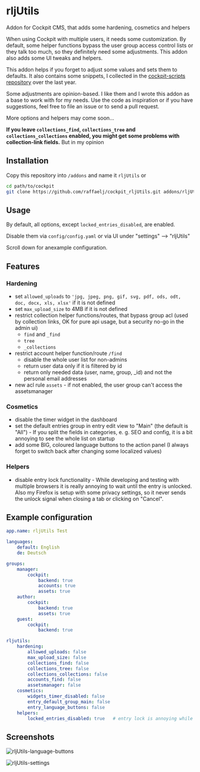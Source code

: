 # rljUtils

Addon for Cockpit CMS, that adds some hardening, cosmetics and helpers

When using Cockpit with multiple users, it needs some customization. By default, some helper functions bypass the user group access control lists or they talk too much, so they definitely need some adjustments. This addon also adds some UI tweaks and helpers.

This addon helps if you forget to adjust some values and sets them to defaults. It also contains some snippets, I collected in the [cockpit-scripts repository][1] over the last year.

Some adjustments are opinion-based. I like them and I wrote this addon as a base to work with for my needs. Use the code as inspiration or if you have suggestions, feel free to file an issue or to send a pull request.

More options and helpers may come soon...

**If you leave `collections_find`, `collections_tree` and `collections_collections` enabled, you might get some problems with collection-link fields.** But in my opinion

## Installation

Copy this repository into `/addons` and name it `rljUtils` or

```bash
cd path/to/cockpit
git clone https://github.com/raffaelj/cockpit_rljUtils.git addons/rljUtils
```

## Usage

By default, all options, except `locked_entries_disabled`, are enabled.

Disable them via `config/config.yaml` or via UI under "settings" --> "rljUtils"

Scroll down for anexample configuration.

## Features

### Hardening

* set `allowed_uploads` to `'jpg, jpeg, png, gif, svg, pdf, ods, odt, doc, docx, xls, xlsx'` if it is not defined
* set `max_upload_size` to 4MB if it is not defined
* restrict collection helper functions/routes, that bypass group acl (used by collection links, OK for pure api usage, but a security no-go in the admin ui)
  * `find` and `_find`
  * `tree`
  * `_collections`
* restrict account helper function/route `/find`
  * disable the whole user list for non-admins
  * return user data only if it is filtered by id
  * return only needed data (user, name, group, _id) and not the personal email addresses
* new acl rule `assets` - if not enabled, the user group can't access the assetsmanager

### Cosmetics

* disable the timer widget in the dashboard
* set the default entries group in entry edit view to "Main" (the default is "All") - If you split the fields in categories, e. g. SEO and config, it is a bit annoying to see the whole list on startup
* add some BIG, coloured language buttons to the action panel (I always forget to switch back after changing some localized values)

### Helpers

* disable entry lock functionality - While developing and testing with multiple browsers it is really annoying to wait until the entry is unlocked. Also my Firefox is setup with some privacy settings, so it never sends the unlock signal when closing a tab or clicking on "Cancel".

## Example configuration

```yaml
app.name: rljUtils Test

languages:
    default: English
    de: Deutsch

groups:
    manager:
        cockpit:
            backend: true
            accounts: true
            assets: true
    author:
        cockpit:
            backend: true
            assets: true
    guest:
        cockpit:
            backend: true

rljutils:
    hardening:
        allowed_uploads: false
        max_upload_size: false
        collections_find: false
        collections_tree: false
        collections_collections: false
        accounts_find: false
        assetsmanager: false
    cosmetics:
        widgets_timer_disabled: false
        entry_default_group_main: false
        entry_language_buttons: false
    helpers:
        locked_entries_disabled: true   # entry lock is annoying while developing and testing with multiple browsers
```

## Screenshots

![rljUtils-language-buttons](https://user-images.githubusercontent.com/13042193/56857119-d951a580-6969-11e9-9b9f-15bd2ff3582f.png)

![rljUtils-settings](https://user-images.githubusercontent.com/13042193/56857120-d951a580-6969-11e9-8947-188b6f1fdd0b.png)

[1]: https://github.com/raffaelj/cockpit-scripts
